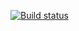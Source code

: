 [![Build status](https://ci.appveyor.com/api/projects/status/6vq369ptlu31mh09/branch/main?svg=true)](https://ci.appveyor.com/project/CatKrause/hw-pattern2/branch/main)
